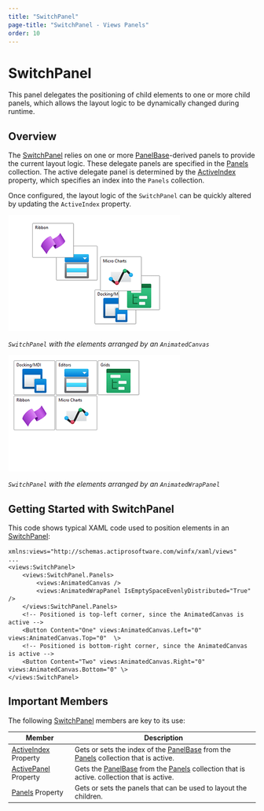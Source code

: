 ```yaml
---
title: "SwitchPanel"
page-title: "SwitchPanel - Views Panels"
order: 10
---
```

# SwitchPanel

This panel delegates the positioning of child elements to one or more child panels, which allows the layout logic to be dynamically changed during runtime.

## Overview

The [SwitchPanel](xref:@ActiproUIRoot.Controls.Views.SwitchPanel) relies on one or more [PanelBase](xref:@ActiproUIRoot.Controls.Views.Primitives.PanelBase)-derived panels to provide the current layout logic. These delegate panels are specified in the [Panels](xref:@ActiproUIRoot.Controls.Views.SwitchPanel.Panels) collection. The active delegate panel is determined by the [ActiveIndex](xref:@ActiproUIRoot.Controls.Views.SwitchPanel.ActiveIndex) property, which specifies an index into the `Panels` collection.

Once configured, the layout logic of the `SwitchPanel` can be quickly altered by updating the `ActiveIndex` property.

![Screenshot](../images/stackpanel-canvas.png)

*`SwitchPanel` with the elements arranged by an `AnimatedCanvas`*

![Screenshot](../images/stackpanel-animatedwrappanel.png)

*`SwitchPanel` with the elements arranged by an `AnimatedWrapPanel`*

## Getting Started with SwitchPanel

This code shows typical XAML code used to position elements in an [SwitchPanel](xref:@ActiproUIRoot.Controls.Views.SwitchPanel):

```xaml
xmlns:views="http://schemas.actiprosoftware.com/winfx/xaml/views"
...
<views:SwitchPanel>
	<views:SwitchPanel.Panels>
		<views:AnimatedCanvas />
		<views:AnimatedWrapPanel IsEmptySpaceEvenlyDistributed="True" />
	</views:SwitchPanel.Panels>
	<!-- Positioned is top-left corner, since the AnimatedCanvas is active -->
	<Button Content="One" views:AnimatedCanvas.Left="0" views:AnimatedCanvas.Top="0"  \>
	<!-- Positioned is bottom-right corner, since the AnimatedCanvas is active -->
	<Button Content="Two" views:AnimatedCanvas.Right="0" views:AnimatedCanvas.Bottom="0" \>
</views:SwitchPanel>
```

## Important Members

The following [SwitchPanel](xref:@ActiproUIRoot.Controls.Views.SwitchPanel) members are key to its use:

| Member | Description |
|-----|-----|
| [ActiveIndex](xref:@ActiproUIRoot.Controls.Views.SwitchPanel.ActiveIndex) Property | Gets or sets the index of the [PanelBase](xref:@ActiproUIRoot.Controls.Views.Primitives.PanelBase) from the [Panels](xref:@ActiproUIRoot.Controls.Views.SwitchPanel.Panels) collection that is active. |
| [ActivePanel](xref:@ActiproUIRoot.Controls.Views.SwitchPanel.ActivePanel) Property | Gets the [PanelBase](xref:@ActiproUIRoot.Controls.Views.Primitives.PanelBase) from the [Panels](xref:@ActiproUIRoot.Controls.Views.SwitchPanel.Panels) collection that is active. collection that is active. |
| [Panels](xref:@ActiproUIRoot.Controls.Views.SwitchPanel.Panels) Property | Gets or sets the panels that can be used to layout the children. |

